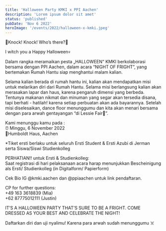 ```yaml
---
title: 'Halloween Party KMKI x PPI Aachen'
description: 'Lorem ipsum dolor sit amet'
status: 'published'
pubDate: 'Nov 6 2022'
heroImage: '/events/2022/halloween-x-kmki.jpeg'
---
```


🎃Knock! Knock! Who’s there?🎃

I witch you a Happy Halloween💀

Dalam rangka meramaikan pesta „HALLOWEEN“ KMKI berkolaborasi bersama dengan PPI Aachen, dalam acara “NIGHT OF FRIGHT”, yang bertemakan Rumah Hantu siap menghantui malam kalian.

Selama kalian berada di rumah hantu ini, kalian akan mendapatkan misi untuk melarikan diri dari Rumah Hantu. Selama misi berlangsung kalian akan merasakan lapar dan haus, karena pengaruh dimensi yang berbeda. Tentunya makanan nikmat dan minuman yang segar akan tersedia disana, tapi berhati - hatilah! karena setiap perbuatan akan ada bayarannya. Setelah misi diselesaikan, dance floor menunggumu dan kita akan menari bersama dengan para arwah gentayangan “di Lessie Fair🍾”.

Kami menunggu kamu pada :  
⏰ Minggu, 6 November 2022  
📍Humboldt Haus, Aachen

*Tiket ersti berlaku untuk seluruh Ersti Student & Ersti Azubi di Jerman serta Siswa/Siswi Studienkolleg

PERHATIAN‼️ untuk Ersti & Studienkolleg:  
Saat registrasi di hari pelaksanaan acara harap menunjukkan Bescheinigung als Ersti/ Studienkolleg (in Digitalform/ Papierform)

Cek Bio IG @kmki.aachen dan @ppiaachen untuk link pendaftaran.

CP for further questions:  
+49 163 3618839 (Mia)  
+62 87775012111 (Justin)

IT’S A HALLOWEEN PARTY THAT’S SURE TO BE A FRIGHT. COME DRESSED AS YOUR BEST AND CELEBRATE THE NIGHT!

Daftarkan diri dan uji nyalimu! Karena para arwah sudah menunggumu ☠️